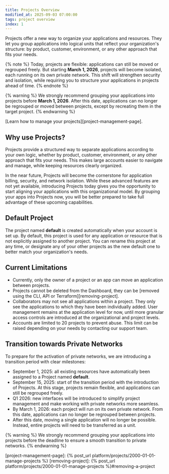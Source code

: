 ```yaml
---
title: Projects Overview
modified_at: 2025-09-03 07:00:00
tags: project overview
index: 1
---
```


Projects offer a new way to organize your applications and resources. They let you group applications into logical units that reflect your organization's structure: by product, customer, environment, or any other approach that fits your needs.

{% note %}
Today, projects are flexible: applications can still be moved or regrouped freely. But starting **March 1, 2026**, projects will become isolated, each running on its own private network. This shift will strengthen security and isolation, while requiring you to structure your applications in projects ahead of time.
{% endnote %}

{% warning %}
We strongly recommend grouping your applications into projects before **March 1, 2026**. After this date, applications can no longer be regrouped or moved between projects, except by recreating them in the target project.
{% endwarning %}

[Learn how to manage your projects][project-management-page].

## Why use Projects?

Projects provide a structured way to separate applications according to your own logic, 
whether by product, customer, environment, or any other approach that fits your needs. This makes large accounts easier to navigate and manage, while keeping resources clearly organized.

In the near future, Projects will become the cornerstone for application billing, security, and network isolation. While these advanced features are not yet available, introducing Projects today gives you the opportunity to start aligning your applications with this organizational model. By grouping your apps into Projects now, you will be better prepared to take full advantage of these upcoming capabilities.

## Default Project

The project named **default** is created automatically when your account is set up. By default, this project is used for any application or resource that is not explicitly assigned to another project. You can rename this project at any time, or designate any of your other projects as the new default one to better match your organization's needs.

## Current Limitations

- Currently, only the owner of a project or an app can move an application between projects.
- Projects cannot be deleted from the Dashboard, they can be [removed using the CLI, API or Terraform][removing-project].
- Collaborators may not see all applications within a project. They only see the applications to which they have been individually added. User management remains at the application level for now, until more granular access controls are introduced at the organizational and project levels.
- Accounts are limited to 20 projects to prevent abuse. This limit can be raised depending on your needs by contacting our support team.

## Transition towards Private Networks

To prepare for the activation of private networks, we are introducing a transition period with clear milestones:

- September 1, 2025: all existing resources have automatically been assigned to a Project named **default**.
- September 15, 2025: start of the transition period with the introduction of Projects. At this stage, projects remain flexible, and applications can still be regrouped freely.
- Q1 2026: new interfaces will be introduced to simplify project management and make working with private networks more seamless.
- By March 1, 2026: each project will run on its own private network. From this date, applications can no longer be regrouped between projects.
- After this date, moving a single application will no longer be possible. Instead, entire projects will need to be transferred as a unit.

{% warning %}
We strongly recommend grouping your applications into projects before the deadline to ensure a smooth transition to private networks.
{% endwarning %}

[project-management-page]: {% post_url platform/projects/2000-01-01-manage-projects %}
[removing-project]: {% post_url platform/projects/2000-01-01-manage-projects %}#removing-a-project
